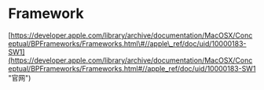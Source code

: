 # Framework

[https://developer.apple.com/library/archive/documentation/MacOSX/Conceptual/BPFrameworks/Frameworks.html\#//apple\_ref/doc/uid/10000183-SW1](https://developer.apple.com/library/archive/documentation/MacOSX/Conceptual/BPFrameworks/Frameworks.html#//apple_ref/doc/uid/10000183-SW1 "官网")



